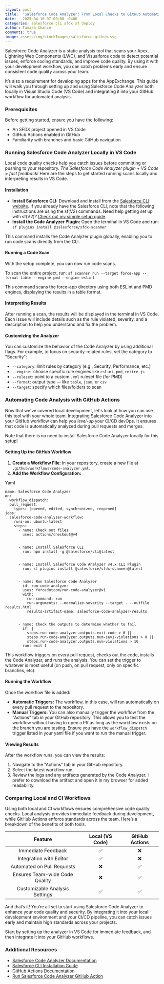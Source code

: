 ```yaml
---
layout: post
title:  "Salesforce Code Analyzer: From Local Checks to GitHub Automation"
date:   2025-04-16 07:00:00 -0400
categories: salesforce cli sfdx sf deploy
author: Tamara Chance
comments: true
image: assets/img/stockImages/salesforce-github.svg
---
```

Salesforce Code Analyzer is a static analysis tool that scans your Apex, Lightning Web Components (LWC), and Visualforce code to detect potential issues, enforce coding standards, and improve code quality. By using it with your development workflow, you can catch problems early and ensure consistent code quality across your team.

It’s also a requirement for developing apps for the AppExchange. This guide will walk you through setting up and using Salesforce Code Analyzer both locally in Visual Studio Code (VS Code) and integrating it into your GitHub workflow for automated analysis.
### **Prerequisites**
Before getting started, ensure you have the following:
- An SFDX project opened in VS Code
- GitHub Actions enabled in GitHub
- Familiarity with branches and basic GitHub navigation

### **Running Salesforce Code Analyzer Locally in VS Code**
Local code quality checks help you catch issues before committing or pushing to your repository. _The Salesforce Code Analyzer plugin + VS Code = fast feedback!_ Here are the steps to get started running scans locally and interpreting results in VS Code.
#### **Installation**
- **Install Salesforce CLI:** Download and install from the [Salesforce CLI website](https://developer.salesforce.com/tools/sfdxcli). If you already have the Salesforce CLI, note that the following instructions are using the sf(V2) commands. Need help getting set up with sf(V2)? [Check out my simple setup guide](https://sfdxdeveloper.com/salesforce/cli/sfdx/sf/deploy/2024/11/04/mastering-sf-cli-commands.html). 
- **Install the Code Analyzer Plugin:** Open the terminal in VS Code and run: `sf plugins install @salesforce/sfdx-scanner`

This command installs the Code Analyzer plugin globally, enabling you to run code scans directly from the CLI.
#### **Running a Code Scan**
With the setup complete, you can now run code scans.

To scan the entire project, run: `sf scanner run --target force-app --format table --engine pmd --engine eslint`

This command scans the force-app directory using both ESLint and PMD engines, displaying the results in a table format.
#### **Interpreting Results**
After running a scan, the results will be displayed in the terminal in VS Code. Each issue will include details such as the rule violated, severity, and a description to help you understand and fix the problem.
#### **Customizing the Analyzer**
You can customize the behavior of the Code Analyzer by using additional flags. For example, to focus on security-related rules, set the category to "Security":
- `--category`: limit rules by category (e.g., Security, Performance, etc.)
- `--engine:` choose specific rule engines like `eslint`, `pmd`, `retire-js`
- `--ruleset`: point to a custom `.xml` ruleset file (for PMD)
- `--format`: output type — like `table`, `json`, or `csv`
- `--target`: specify which files/folders to scan

### **Automating Code Analysis with GitHub Actions**
Now that we’ve covered local development, let's look at how you can use this tool with your whole team. Integrating Salesforce Code Analyzer into your GitHub workflow can help you _level-up_ your CI/CD devOps. It ensures that code is automatically analyzed during pull requests and merges.

Note that there is no need to install Salesforce Code Analyzer locally for this setup!

#### **Setting Up the GitHub Workflow**
1. **Create a Workflow File:** In your repository, create a new file at `.github/workflows/code-analyzer.yml`.
2. **Add the Workflow Configuration:**

Yaml
```
name: Salesforce Code Analyzer
on:
  workflow_dispatch:
  pull_request:
    types: [opened, edited, synchronized, reopened]
jobs:
  salesforce-code-analyzer-workflow:
    runs-on: ubuntu-latest
    steps:
      - name: Check out files
        uses: actions/checkout@v4


      - name: Install Salesforce CLI
        run: npm install -g @salesforce/cli@latest


      - name: Install Salesforce Code Analyzer v4.x CLI Plugin
        run: sf plugins install @salesforce/sfdx-scanner@latest


      - name: Run Salesforce Code Analyzer
        id: run-code-analyzer
        uses: forcedotcom/run-code-analyzer@v1
        with:
          run-command: run
          run-arguments: --normalize-severity --target . --outfile results.html
          results-artifact-name: salesforce-code-analyzer-results


      - name: Check the outputs to determine whether to fail
        if: |
          steps.run-code-analyzer.outputs.exit-code > 0 ||
          steps.run-code-analyzer.outputs.num-sev1-violations > 0 ||
          steps.run-code-analyzer.outputs.num-violations > 10
        run: exit 1
```
This workflow triggers on every pull request, checks out the code, installs the Code Analyzer, and runs the analysis. You can set the trigger to whatever is most useful (on push, on pull request, only on specific branches, etc).
#### **Running the Workflow**
Once the workflow file is added:
- **Automatic Triggers:** The workflow, in this case, will run automatically on every pull request to the repository. 
- **Manual Triggers:** You can also manually trigger the workflow from the "Actions" tab in your GitHub repository. This allows you to test the workflow without having to open a PR as long as the workflow exists on the branch you are testing. Ensure you have the `workflow_dispatch` trigger listed in your yaml file if you want to run the manual trigger.

#### **Viewing Results**
After the workflow runs, you can view the results:
1. Navigate to the "Actions" tab in your GitHub repository.
2. Select the latest workflow run.
3. Review the logs and any artifacts generated by the Code Analyzer. I prefer to download the artifact and open it in my browser for added readability.

### **Comparing Local and CI Workflows**
Using both local and CI workflows ensures comprehensive code quality checks. Local analysis provides immediate feedback during development, while GitHub Actions enforce standards across the team. Here’s a breakdown of the benefits of both tools.

| **Feature** | **Local (VS Code)** | **GitHub Actions** |
| :-----------------------------: | :----------------: | :-----------------: |
| Immediate Feedback | ✅ | ❌ |
| Integration with Editor | ✅ | ❌ |
| Automated on Pull Requests | ❌ | ✅ |
| Ensures Team-wide Code Quality | ❌ | ✅ |
| Customizable Analysis Settings | ✅ | ✅ |

And that’s it! You’re all set to start using Salesforce Code Analyzer to enhance your code quality and security. By integrating it into your local development environment and your CI/CD pipeline, you can catch issues early and maintain high standards across your projects.

Start by setting up the analyzer in VS Code for immediate feedback, and then integrate it into your GitHub workflows.
### **Additional Resources**
- [Salesforce Code Analyzer Documentation](https://developer.salesforce.com/docs/platform/salesforce-code-analyzer/overview)
- [Salesforce CLI Installation Guide](https://developer.salesforce.com/tools/sfdxcli)
- [GitHub Actions Documentation](https://docs.github.com/en/actions)
- [Run Salesforce Code Analyzer GitHub Action](https://github.com/marketplace/actions/run-salesforce-code-analyzer)